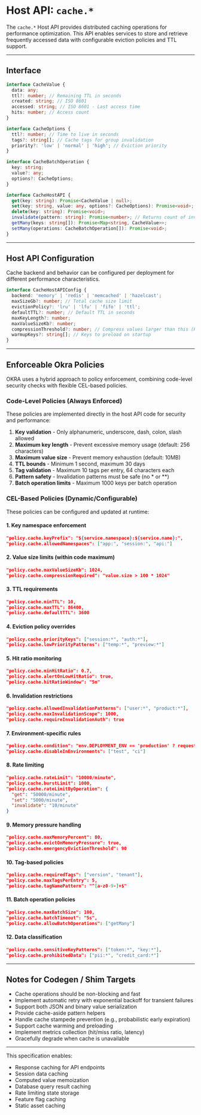 # Host API: `cache.*`

The `cache.*` Host API provides distributed caching operations for performance optimization. This API enables services to store and retrieve frequently accessed data with configurable eviction policies and TTL support.

---

## Interface

```ts
interface CacheValue {
  data: any;
  ttl?: number; // Remaining TTL in seconds
  created: string; // ISO 8601
  accessed: string; // ISO 8601 - Last access time
  hits: number; // Access count
}

interface CacheOptions {
  ttl?: number; // Time to live in seconds
  tags?: string[]; // Cache tags for group invalidation
  priority?: 'low' | 'normal' | 'high'; // Eviction priority
}

interface CacheBatchOperation {
  key: string;
  value?: any;
  options?: CacheOptions;
}

interface CacheHostAPI {
  get(key: string): Promise<CacheValue | null>;
  set(key: string, value: any, options?: CacheOptions): Promise<void>;
  delete(key: string): Promise<void>;
  invalidate(pattern: string): Promise<number>; // Returns count of invalidated entries
  getMany(keys: string[]): Promise<Map<string, CacheValue>>;
  setMany(operations: CacheBatchOperation[]): Promise<void>;
}
```

---

## Host API Configuration

Cache backend and behavior can be configured per deployment for different performance characteristics.

```ts
interface CacheHostAPIConfig {
  backend: 'memory' | 'redis' | 'memcached' | 'hazelcast';
  maxSizeGb?: number; // Total cache size limit
  evictionPolicy?: 'lru' | 'lfu' | 'fifo' | 'ttl';
  defaultTTL?: number; // Default TTL in seconds
  maxKeyLength?: number;
  maxValueSizeKb?: number;
  compressionThreshold?: number; // Compress values larger than this (KB)
  warmupKeys?: string[]; // Keys to preload on startup
}
```

---

## Enforceable Okra Policies

OKRA uses a hybrid approach to policy enforcement, combining code-level security checks with flexible CEL-based policies.

### Code-Level Policies (Always Enforced)

These policies are implemented directly in the host API code for security and performance:

1. **Key validation** - Only alphanumeric, underscore, dash, colon, slash allowed
2. **Maximum key length** - Prevent excessive memory usage (default: 256 characters)
3. **Maximum value size** - Prevent memory exhaustion (default: 10MB)
4. **TTL bounds** - Minimum 1 second, maximum 30 days
5. **Tag validation** - Maximum 10 tags per entry, 64 characters each
6. **Pattern safety** - Invalidation patterns must be safe (no * or **)
7. **Batch operation limits** - Maximum 1000 keys per batch operation

### CEL-Based Policies (Dynamic/Configurable)

These policies can be configured and updated at runtime:

#### 1. **Key namespace enforcement**

```json
"policy.cache.keyPrefix": "${service.namespace}:${service.name}:",
"policy.cache.allowedNamespaces": ["app:", "session:", "api:"]
```

#### 2. **Value size limits (within code maximum)**

```json
"policy.cache.maxValueSizeKb": 1024,
"policy.cache.compressionRequired": "value.size > 100 * 1024"
```

#### 3. **TTL requirements**

```json
"policy.cache.minTTL": 10,
"policy.cache.maxTTL": 86400,
"policy.cache.defaultTTL": 3600
```

#### 4. **Eviction policy overrides**

```json
"policy.cache.priorityKeys": ["session:*", "auth:*"],
"policy.cache.lowPriorityPatterns": ["temp:*", "preview:*"]
```

#### 5. **Hit ratio monitoring**

```json
"policy.cache.minHitRatio": 0.7,
"policy.cache.alertOnLowHitRatio": true,
"policy.cache.hitRatioWindow": "5m"
```

#### 6. **Invalidation restrictions**

```json
"policy.cache.allowedInvalidationPatterns": ["user:*", "product:*"],
"policy.cache.maxInvalidationScope": 1000,
"policy.cache.requireInvalidationAuth": true
```

#### 7. **Environment-specific rules**

```json
"policy.cache.condition": "env.DEPLOYMENT_ENV == 'production' ? request.options.ttl >= 60 : true",
"policy.cache.disableInEnvironments": ["test", "ci"]
```

#### 8. **Rate limiting**

```json
"policy.cache.rateLimit": "10000/minute",
"policy.cache.burstLimit": 1000,
"policy.cache.rateLimitByOperation": {
  "get": "50000/minute",
  "set": "5000/minute",
  "invalidate": "10/minute"
}
```

#### 9. **Memory pressure handling**

```json
"policy.cache.maxMemoryPercent": 80,
"policy.cache.evictOnMemoryPressure": true,
"policy.cache.emergencyEvictionThreshold": 90
```

#### 10. **Tag-based policies**

```json
"policy.cache.requiredTags": ["version", "tenant"],
"policy.cache.maxTagsPerEntry": 5,
"policy.cache.tagNamePattern": "^[a-z0-9-]+$"
```

#### 11. **Batch operation policies**

```json
"policy.cache.maxBatchSize": 100,
"policy.cache.batchTimeout": "5s",
"policy.cache.allowBatchOperations": ["getMany"]
```

#### 12. **Data classification**

```json
"policy.cache.sensitiveKeyPatterns": ["token:*", "key:*"],
"policy.cache.prohibitedData": ["pii:*", "credit_card:*"]
```

---

## Notes for Codegen / Shim Targets

- Cache operations should be non-blocking and fast
- Implement automatic retry with exponential backoff for transient failures
- Support both JSON and binary value serialization
- Provide cache-aside pattern helpers
- Handle cache stampede prevention (e.g., probabilistic early expiration)
- Support cache warming and preloading
- Implement metrics collection (hit/miss ratio, latency)
- Gracefully degrade when cache is unavailable

---

This specification enables:

- Response caching for API endpoints
- Session data caching
- Computed value memoization
- Database query result caching
- Rate limiting state storage
- Feature flag caching
- Static asset caching